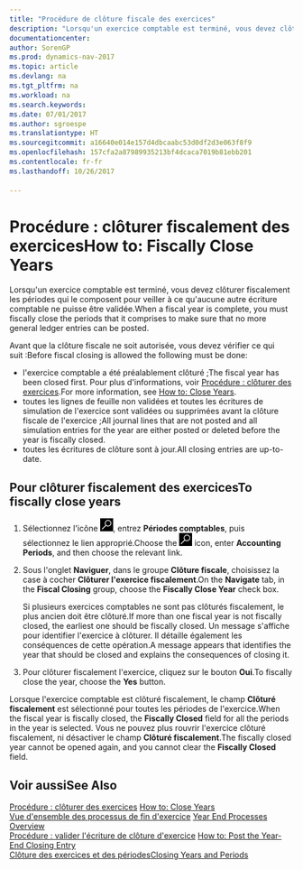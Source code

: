 ```yaml
---
title: "Procédure de clôture fiscale des exercices"
description: "Lorsqu'un exercice comptable est terminé, vous devez clôturer fiscalement les périodes qui le composent pour veiller à ce qu'aucune autre écriture comptable ne puisse être validée."
documentationcenter: 
author: SorenGP
ms.prod: dynamics-nav-2017
ms.topic: article
ms.devlang: na
ms.tgt_pltfrm: na
ms.workload: na
ms.search.keywords: 
ms.date: 07/01/2017
ms.author: sgroespe
ms.translationtype: HT
ms.sourcegitcommit: a16640e014e157d4dbcaabc53d0df2d3e063f8f9
ms.openlocfilehash: 157cfa2a87989935213bf4dcaca7019b81ebb201
ms.contentlocale: fr-fr
ms.lasthandoff: 10/26/2017

---
```

# <a name="how-to-fiscally-close-years"></a><span data-ttu-id="ac052-103">Procédure : clôturer fiscalement des exercices</span><span class="sxs-lookup"><span data-stu-id="ac052-103">How to: Fiscally Close Years</span></span>
<span data-ttu-id="ac052-104">Lorsqu'un exercice comptable est terminé, vous devez clôturer fiscalement les périodes qui le composent pour veiller à ce qu'aucune autre écriture comptable ne puisse être validée.</span><span class="sxs-lookup"><span data-stu-id="ac052-104">When a fiscal year is complete, you must fiscally close the periods that it comprises to make sure that no more general ledger entries can be posted.</span></span>  

<span data-ttu-id="ac052-105">Avant que la clôture fiscale ne soit autorisée, vous devez vérifier ce qui suit :</span><span class="sxs-lookup"><span data-stu-id="ac052-105">Before fiscal closing is allowed the following must be done:</span></span>  

- <span data-ttu-id="ac052-106">l'exercice comptable a été préalablement clôturé ;</span><span class="sxs-lookup"><span data-stu-id="ac052-106">The fiscal year has been closed first.</span></span> <span data-ttu-id="ac052-107">Pour plus d'informations, voir [Procédure : clôturer des exercices](how-to-close-years.md).</span><span class="sxs-lookup"><span data-stu-id="ac052-107">For more information, see [How to: Close Years](how-to-close-years.md).</span></span>  
- <span data-ttu-id="ac052-108">toutes les lignes de feuille non validées et toutes les écritures de simulation de l'exercice sont validées ou supprimées avant la clôture fiscale de l'exercice ;</span><span class="sxs-lookup"><span data-stu-id="ac052-108">All journal lines that are not posted and all simulation entries for the year are either posted or deleted before the year is fiscally closed.</span></span>
- <span data-ttu-id="ac052-109">toutes les écritures de clôture sont à jour.</span><span class="sxs-lookup"><span data-stu-id="ac052-109">All closing entries are up-to-date.</span></span>  

## <a name="to-fiscally-close-years"></a><span data-ttu-id="ac052-110">Pour clôturer fiscalement des exercices</span><span class="sxs-lookup"><span data-stu-id="ac052-110">To fiscally close years</span></span>  

1.  <span data-ttu-id="ac052-111">Sélectionnez l'icône ![Page ou état pour la recherche](../../media/ui-search/search_small.png "Page ou état pour la recherche"), entrez **Périodes comptables**, puis sélectionnez le lien approprié.</span><span class="sxs-lookup"><span data-stu-id="ac052-111">Choose the ![Search for Page or Report](../../media/ui-search/search_small.png "Search for Page or Report icon") icon, enter **Accounting Periods**, and then choose the relevant link.</span></span>  
2.  <span data-ttu-id="ac052-112">Sous l'onglet **Naviguer**, dans le groupe **Clôture fiscale**, choisissez la case à cocher **Clôturer l'exercice fiscalement**.</span><span class="sxs-lookup"><span data-stu-id="ac052-112">On the **Navigate** tab, in the **Fiscal Closing** group, choose the **Fiscally Close Year** check box.</span></span>  

    <span data-ttu-id="ac052-113">Si plusieurs exercices comptables ne sont pas clôturés fiscalement, le plus ancien doit être clôturé.</span><span class="sxs-lookup"><span data-stu-id="ac052-113">If more than one fiscal year is not fiscally closed, the earliest one should be fiscally closed.</span></span> <span data-ttu-id="ac052-114">Un message s'affiche pour identifier l'exercice à clôturer. Il détaille également les conséquences de cette opération.</span><span class="sxs-lookup"><span data-stu-id="ac052-114">A message appears that identifies the year that should be closed and explains the consequences of closing it.</span></span>  

3.  <span data-ttu-id="ac052-115">Pour clôturer fiscalement l'exercice, cliquez sur le bouton **Oui**.</span><span class="sxs-lookup"><span data-stu-id="ac052-115">To fiscally close the year, choose the **Yes** button.</span></span>  

<span data-ttu-id="ac052-116">Lorsque l'exercice comptable est clôturé fiscalement, le champ **Clôturé fiscalement** est sélectionné pour toutes les périodes de l'exercice.</span><span class="sxs-lookup"><span data-stu-id="ac052-116">When the fiscal year is fiscally closed, the **Fiscally Closed** field for all the periods in the year is selected.</span></span> <span data-ttu-id="ac052-117">Vous ne pouvez plus rouvrir l'exercice clôturé fiscalement, ni désactiver le champ **Clôturé fiscalement**.</span><span class="sxs-lookup"><span data-stu-id="ac052-117">The fiscally closed year cannot be opened again, and you cannot clear the **Fiscally Closed** field.</span></span>  

## <a name="see-also"></a><span data-ttu-id="ac052-118">Voir aussi</span><span class="sxs-lookup"><span data-stu-id="ac052-118">See Also</span></span>  
 <span data-ttu-id="ac052-119">[Procédure : clôturer des exercices](how-to-close-years.md) </span><span class="sxs-lookup"><span data-stu-id="ac052-119">[How to: Close Years](how-to-close-years.md) </span></span>  
 <span data-ttu-id="ac052-120">[Vue d'ensemble des processus de fin d'exercice](year-end-processes-overview.md) </span><span class="sxs-lookup"><span data-stu-id="ac052-120">[Year End Processes Overview](year-end-processes-overview.md) </span></span>  
 <span data-ttu-id="ac052-121">[Procédure : valider l'écriture de clôture d'exercice](how-to-post-the-year-end-closing-entry.md) </span><span class="sxs-lookup"><span data-stu-id="ac052-121">[How to: Post the Year-End Closing Entry](how-to-post-the-year-end-closing-entry.md) </span></span>  
 [<span data-ttu-id="ac052-122">Clôture des exercices et des périodes</span><span class="sxs-lookup"><span data-stu-id="ac052-122">Closing Years and Periods</span></span>](../../year-close-years-periods.md)

